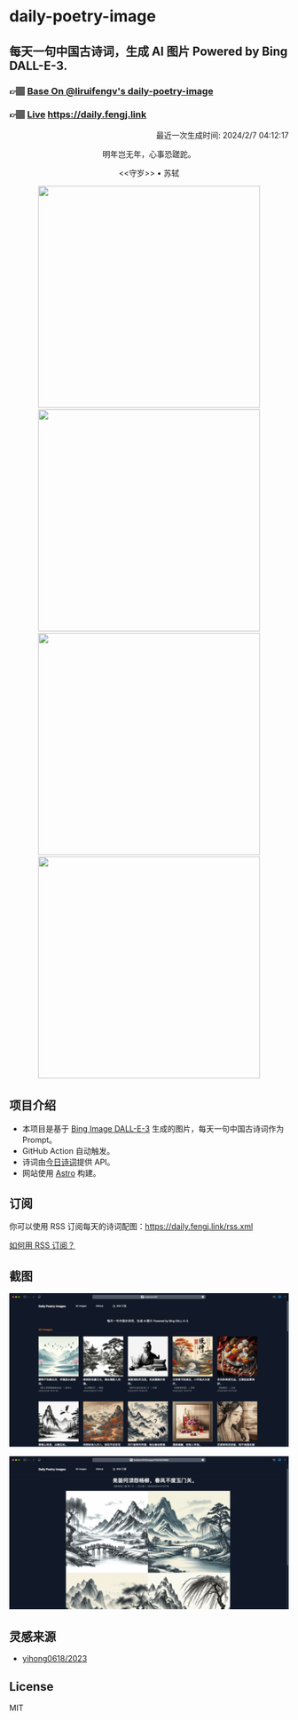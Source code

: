 
# daily-poetry-image

## 每天一句中国古诗词，生成 AI 图片 Powered by Bing DALL-E-3.

### 👉🏽 [Base On @liruifengv's daily-poetry-image](https://github.com/liruifengv/daily-poetry-image)

### 👉🏽 [Live](https://daily.fengj.link) https://daily.fengj.link

<p align="right">
  最近一次生成时间: 2024/2/7 04:12:17
</p>
<p align="center">
明年岂无年，心事恐蹉跎。
</p>
<p align="center">
<<守岁>> • 苏轼
</p>
<p align="center">
<img src="https://tse4.mm.bing.net/th/id/OIG4.Lx18kIJLfcJAnVNGU5dz" height="400" width="400" />
<img src="https://tse4.mm.bing.net/th/id/OIG4.RBw4OkX_S9xL4mSiJonh" height="400" width="400" />
<img src="https://tse3.mm.bing.net/th/id/OIG4.wL2BnoNl95PVE1o.QM_E" height="400" width="400" />
<img src="https://tse4.mm.bing.net/th/id/OIG4.PgZv48Pu9GXfZKOZ6ECf" height="400" width="400" />
</p>

## 项目介绍

-   本项目是基于 [Bing Image DALL-E-3](https://www.bing.com/images/create) 生成的图片，每天一句中国古诗词作为 Prompt。
-   GitHub Action 自动触发。
-   诗词由[今日诗词](https://www.jinrishici.com/)提供 API。
-   网站使用 [Astro](https://astro.build) 构建。

## 订阅

你可以使用 RSS 订阅每天的诗词配图：https://daily.fengj.link/rss.xml

[如何用 RSS 订阅？](https://zhuanlan.zhihu.com/p/55026716)

## 截图

![图片列表](./screenshots/Snipaste_2023-12-28_21-00-26.png)

![图片详情](./screenshots/Snipaste_2023-12-28_21-00-53.png)

## 灵感来源

-   [yihong0618/2023](https://github.com/yihong0618/2023)

## License

MIT
